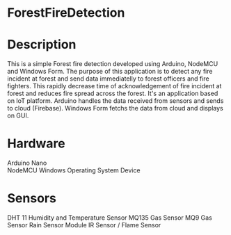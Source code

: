 # ForestFireDetection

# Description
This is a simple Forest fire detection developed using Arduino, NodeMCU and Windows Form. The purpose of this application is to detect any fire incident at forest and send data immediatelly to forest officers and fire fighters. This rapidly decrease time of acknowledgement of fire incident at forest and reduces fire spread across the forest. It's an application based on IoT platform. Arduino handles the data received from sensors and sends to cloud (Firebase). Windows Form fetchs the data from cloud and displays on GUI.

# Hardware
Arduino Nano	
NodeMCU
Windows Operating System Device

# Sensors

DHT 11 Humidity and Temperature Sensor
MQ135 Gas Sensor
MQ9 Gas Sensor
Rain Sensor Module
IR Sensor / Flame Sensor

